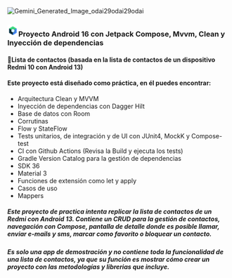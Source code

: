 
<img width="2592" height="2070" alt="Gemini_Generated_Image_odai29odai29odai" src="https://github.com/user-attachments/assets/10f29a30-41f7-40b5-a597-552ada88ba86" />

### <img src="https://github.com/JorgeAgulloM/MvvmJetpackCompose/blob/32c5d179b9209b6cbddffdc4d8a4dd94719a3431/blob/main/ilustrations/jetpack_compose.png" alt="Versión Alpha" width="25px">Proyecto Android 16 con Jetpack Compose, Mvvm, Clean y Inyección de dependencias
#### :bookmark_tabs:Lista de contactos (basada en la lista de contactos de un dispositivo Redmi 10 con Android 13)

#### Este proyecto está diseñado como práctica, en él puedes encontrar: 
- Arquitectura Clean y MVVM
- Inyección de dependencias con Dagger Hilt
- Base de datos con Room
- Corrutinas
- Flow y StateFlow
- Tests unitarios, de integración y de UI con JUnit4, MockK y Compose-test
- CI con Github Actions (Revisa la Build y ejecuta los tests)
- Gradle Version Catalog para la gestión de dependencias
- SDK 36
- Material 3
- Funciones de extensión como let y apply
- Casos de uso
- Mappers

##### Este proyecto de practica intenta replicar la lista de contactos de un Redmi con Android 13. Contiene un CRUD para la gestión de contactos, navegación con Compose, pantalla de detalle donde es posible llamar, enviar e-mails y sms, marcar como favorito o bloquear un contacto. 
##### Es solo una app de demostración y no contiene toda la funcionalidad de una lista de contactos, ya que su función es mostrar cómo crear un proyecto con las metodologías y librerias que incluye.
